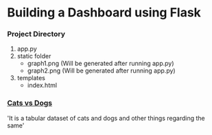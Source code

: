 # Building a Dashboard using Flask
### Project Directory
1. app.py
2. static folder
   - graph1.png (Will be generated after running app.py)
   - graph2.png (Will be generated after running app.py)
4. templates
   - index.html
### [Cats vs Dogs]([https://getbootstrap.com/](https://www.kaggle.com/datasets/sujaykapadnis/cats-vs-dogs))
'It is a tabular dataset of cats and dogs and other things regarding the same'
